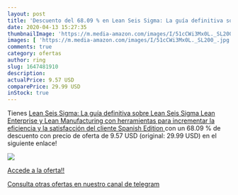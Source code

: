 ```yaml
---
layout: post
title: 'Descuento del 68.09 % en Lean Seis Sigma: La guía definitiva sobr'
date: 2020-04-13 15:27:35
thumbnailImage: 'https://m.media-amazon.com/images/I/51cCWi3Mx0L._SL200_.jpg'
images: [ 'https://m.media-amazon.com/images/I/51cCWi3Mx0L._SL200_.jpg' ]
comments: true
category: ofertas
author: ring
slug: 1647481910
description:
actualPrice: 9.57 USD
comparePrice: 29.99 USD
inStock: true
---
```


Tienes [Lean Seis Sigma: La guía definitiva sobre Lean Seis Sigma  Lean Enterprise y Lean Manufacturing  con herramientas para incrementar la eficiencia y la satisfacción del cliente  Spanish Edition ](https://www.amazon.com/dp/1647481910/?tag=redken08-20) con un 68.09 % de descuento con precio de oferta de 9.57 USD (original: 29.99 USD) en el siguiente enlace!

[![](https://m.media-amazon.com/images/I/51cCWi3Mx0L._SL200_.jpg)](https://www.amazon.com/dp/1647481910/?tag=redken08-20)

[Accede a la oferta!!](https://www.amazon.com/dp/1647481910/?tag=redken08-20)

[Consulta otras ofertas en nuestro canal de telegram](https://t.me/s/ofertas25)
